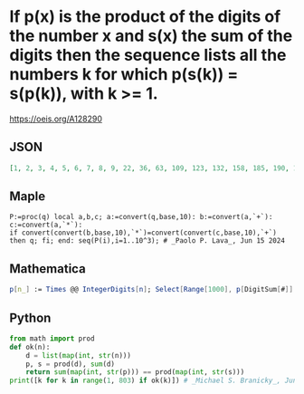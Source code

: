 # If p\(x\) is the product of the digits of the number x and s\(x\) the sum of the digits then the sequence lists all the numbers k for which p\(s\(k\)\) \= s\(p\(k\)\), with k \>\= 1\.
https://oeis.org/A128290
## JSON
```JSON
[1, 2, 3, 4, 5, 6, 7, 8, 9, 22, 36, 63, 109, 123, 132, 158, 185, 190, 199, 208, 213, 231, 280, 289, 298, 307, 312, 321, 333, 370, 406, 458, 460, 469, 485, 496, 505, 518, 548, 550, 556, 559, 565, 581, 584, 595, 604, 640, 649, 655, 667, 676, 694, 703, 730, 766, 802]
```
## Maple
```Maple
P:=proc(q) local a,b,c; a:=convert(q,base,10): b:=convert(a,`+`): c:=convert(a,`*`):
if convert(convert(b,base,10),`*`)=convert(convert(c,base,10),`+`) then q; fi; end: seq(P(i),i=1..10^3); # _Paolo P. Lava_, Jun 15 2024
```
## Mathematica
```Mathematica
p[n_] := Times @@ IntegerDigits[n]; Select[Range[1000], p[DigitSum[#]] == DigitSum[p[#]] &] (* _Paolo Xausa_, Jun 17 2024 *)
```
## Python
```Python
from math import prod
def ok(n):
    d = list(map(int, str(n)))
    p, s = prod(d), sum(d)
    return sum(map(int, str(p))) == prod(map(int, str(s)))
print([k for k in range(1, 803) if ok(k)]) # _Michael S. Branicky_, Jun 15 2024
```
